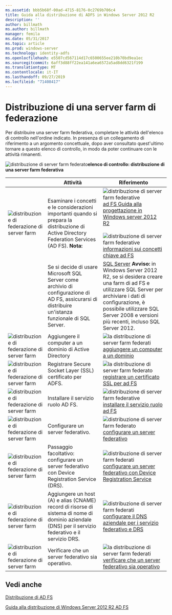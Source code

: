 ```yaml
---
ms.assetid: bbb5b68f-00ad-4715-8176-0c2769b706c4
title: Guida alla distribuzione di ADFS in Windows Server 2012 R2
description: ''
author: billmath
ms.author: billmath
manager: femila
ms.date: 05/31/2017
ms.topic: article
ms.prod: windows-server
ms.technology: identity-adfs
ms.openlocfilehash: e5507cd567114d17c6500655ee210b70bd9ea1ec
ms.sourcegitcommit: 6aff3d88ff22ea141a6ea6572a5ad8dd6321f199
ms.translationtype: MT
ms.contentlocale: it-IT
ms.lasthandoff: 09/27/2019
ms.locfileid: "71408417"
---
```

# <a name="deploying-a-federation-server-farm"></a>Distribuzione di una server farm di federazione


Per distribuire una server farm federativa, completare le attività dell'elenco di controllo nell'ordine indicato. In presenza di un collegamento di riferimento a un argomento concettuale, dopo aver consultato quest'ultimo tornare a questo elenco di controllo, in modo da poter continuare con le attività rimanenti.  
  
![distribuzione di server farm federato](media/2b05dce3-938f-4168-9b8f-1f4398cbdb9b.gif)**elenco di controllo: distribuzione di una server farm federativa**  
  
||Attività|Riferimento|  
|-|--------|-------------|  
|![distribuzione di federazione di server farm](media/icon_checkboxo.gif)|Esaminare i concetti e le considerazioni importanti quando si prepara la distribuzione di Active Directory Federation Services \(AD FS\). **Nota:**|![distribuzione di server farm federative](media/faa393df-4856-4431-9eda-4f4e5be72a90.gif)[ad FS Guida alla progettazione in Windows server 2012 R2](../../ad-fs/design/AD-FS-Design-Guide-in-Windows-Server-2012-R2.md)<br /><br />![distribuzione di server farm federative](media/faa393df-4856-4431-9eda-4f4e5be72a90.gif)[informazioni sui concetti chiave ad FS](../../ad-fs/technical-reference/Understanding-Key-AD-FS-Concepts.md)|  
||Se si decide di usare Microsoft SQL Server come archivio di configurazione di AD FS, assicurarsi di distribuire un'istanza funzionale di SQL Server.|[SQL Server](https://technet.microsoft.com/sqlserver) **Avviso:** in Windows Server 2012 R2, se si desidera creare una farm di ad FS e utilizzare SQL Server per archiviare i dati di configurazione, è possibile utilizzare SQL Server 2008 e versioni più recenti, incluso SQL Server 2012.|  
|![distribuzione di federazione di server farm](media/icon_checkboxo.gif)|Aggiungere il computer a un dominio di Active Directory|![la distribuzione di server farm federati](media/faa393df-4856-4431-9eda-4f4e5be72a90.gif)[aggiungere un computer a un dominio](Join-a-Computer-to-a-Domain.md)|  
|![distribuzione di federazione di server farm](media/icon_checkboxo.gif)|Registrare Secure Socket Layer \(SSL\) certificato per ADFS.|![la distribuzione di server farm federato](media/bc6cea1a-1c6c-4124-8c8f-1df5adfe8c88.gif)[registrare un certificato SSL per ad FS](Enroll-an-SSL-Certificate-for-AD-FS.md)|  
|![distribuzione di federazione di server farm](media/icon_checkboxo.gif)|Installare il servizio ruolo AD FS.|![distribuzione di server farm federative](media/bc6cea1a-1c6c-4124-8c8f-1df5adfe8c88.gif)[installare il servizio ruolo ad FS](Install-the-AD-FS-Role-Service.md)|  
|![distribuzione di federazione di server farm](media/icon_checkboxo.gif)|Configurare un server federativo.|![distribuzione di server farm federato](media/bc6cea1a-1c6c-4124-8c8f-1df5adfe8c88.gif)[configurare un server federativo](Configure-a-Federation-Server.md)|  
|![distribuzione di federazione di server farm](media/icon_checkboxo.gif)|Passaggio facoltativo: configurare un server federativo con Device Registration Service \(DRS\).|![distribuzione di server farm federati](media/faa393df-4856-4431-9eda-4f4e5be72a90.gif)[configurare un server federativo con Device Registration Service](Configure-a-federation-server-with-Device-Registration-Service.md)|  
|![distribuzione di federazione di server farm](media/icon_checkboxo.gif)|Aggiungere un host \(A\) e alias \(CNAME\) record di risorse di sistema di nome di dominio aziendale \(DNS\) per il servizio federativo e il servizio DRS.|![distribuzione di server farm federati](media/faa393df-4856-4431-9eda-4f4e5be72a90.gif)[configurare il DNS aziendale per i servizio federativo e DRS](Configure-Corporate-DNS-for-the-Federation-Service-and-DRS.md)|  
|![distribuzione di federazione di server farm](media/icon_checkboxo.gif)|Verificare che un server federativo sia operativo.|![la distribuzione di server farm federati](media/faa393df-4856-4431-9eda-4f4e5be72a90.gif)[verificare che un server federativo sia operativo](Verify-That-a-Federation-Server-Is-Operational.md)|  
  

## <a name="see-also"></a>Vedi anche  
[Distribuzione di AD FS](../../ad-fs/AD-FS-Deployment.md)  

[Guida alla distribuzione di Windows Server 2012 R2 AD FS](../../ad-fs/deployment/Windows-Server-2012-R2-AD-FS-Deployment-Guide.md)  
  

